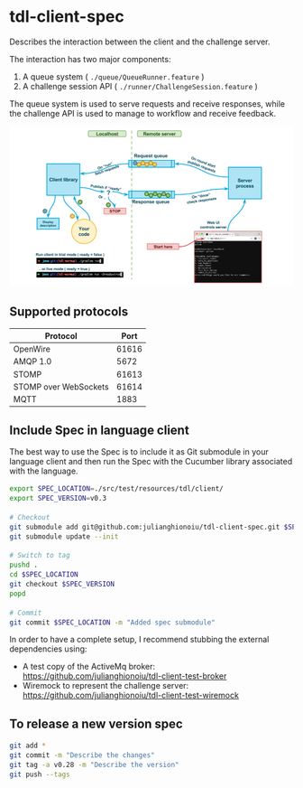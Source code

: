 # tdl-client-spec

Describes the interaction between the client and the challenge server.

The interaction has two major components:
1. A queue system ( `./queue/QueueRunner.feature` )
2. A challenge session API ( `./runner/ChallengeSession.feature` )

The queue system is used to serve requests and receive responses, while the challenge API is used to manage to workflow and receive feedback.

![Queue system](./challenge_system.png)

## Supported protocols

| Protocol              | Port   |
| --------------------- | ------ |
| OpenWire              | 61616  |
| AMQP 1.0              | 5672   |
| STOMP                 | 61613  |
| STOMP over WebSockets | 61614  |
| MQTT                  | 1883   |


## Include Spec in language client

The best way to use the Spec is to include it as Git submodule in your language client and then run the Spec with the Cucumber library associated with the language.

```bash
export SPEC_LOCATION=./src/test/resources/tdl/client/
export SPEC_VERSION=v0.3

# Checkout
git submodule add git@github.com:julianghionoiu/tdl-client-spec.git $SPEC_LOCATION
git submodule update --init

# Switch to tag
pushd . 
cd $SPEC_LOCATION
git checkout $SPEC_VERSION
popd

# Commit
git commit $SPEC_LOCATION -m "Added spec submodule"
```

In order to have a complete setup, I recommend stubbing the external dependencies using:
- A test copy of the ActiveMq broker: https://github.com/julianghionoiu/tdl-client-test-broker
- Wiremock to represent the challenge server: https://github.com/julianghionoiu/tdl-client-test-wiremock


## To release a new version spec

```bash
git add *
git commit -m "Describe the changes"
git tag -a v0.28 -m "Describe the version"
git push --tags
```
